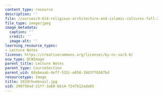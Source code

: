 ```yaml
---
content_type: resource
description: ''
file: /courses/4-614-religious-architecture-and-islamic-cultures-fall-2002/290756ad21ff3a60bb14f247b12ada65_2034thumbnail.jpg
file_type: image/jpeg
image_metadata:
  caption: ''
  credit: ''
  image-alt: ''
learning_resource_types:
- Lecture Notes
license: https://creativecommons.org/licenses/by-nc-sa/4.0/
ocw_type: OCWImage
parent_title: Lecture Notes
parent_type: CourseSection
parent_uid: 68abeaab-4eff-532c-e858-18d3ffb567bd
resourcetype: Image
title: 2034thumbnail.jpg
uid: 290756ad-21ff-3a60-bb14-f247b12ada65
---
```

